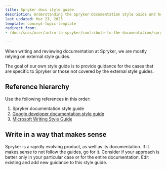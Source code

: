 ```yaml
---
title: Spryker docs style guide
description: Understanding the Spryker Documentation Style Guide and how to write for Spryker based topics.
last_updated: Mar 23, 2023
template: concept-topic-template
redirect_from:
- /docs/scos/user/intro-to-spryker/contribute-to-the-documentation/spryker-documentation-style-guide/spryker-documentation-style-guide.html

---
```


When writing and reviewing documentation at Spryker, we are mostly relying on external style guides.

The goal of our own style guide is to provide guidance for the cases that are specific to Spryker or those not covered by the external style guides.

## Reference hierarchy

Use the following references in this order:

1. Spryker documentation style guide
2. [Google developer documentation style guide](https://developers.google.com/style)
3. [Microsoft Writing Style Guide](https://learn.microsoft.com/en-us/style-guide/welcome/)

## Write in a way that makes sense

Spryker is a rapidly evolving product, as well as its documentation. If it makes sense to not follow the guides, go for it. Consider if your approach is better only in your particular case or for the entire documentation. Edit existing and add new guidance to this style guide.
